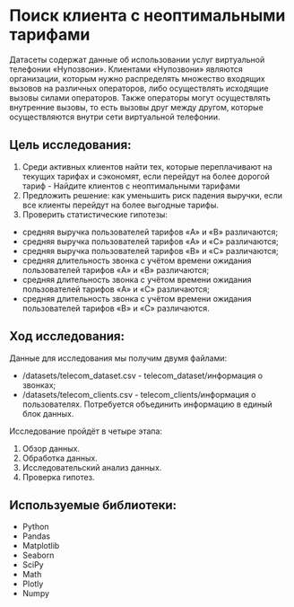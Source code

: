 # Поиск клиента с неоптимальными тарифами
Датасеты содержат данные об использовании услуг виртуальной телефонии «Нупозвони». Клиентами «Нупозвони» являются организации, которым нужно распределять множество входящих вызовов на различных операторов, либо осуществлять исходящие вызовы силами операторов. Также операторы могут осуществлять внутренние вызовы, то есть вызовы друг между другом, которые осуществляются внутри сети виртуальной телефонии.

## Цель исследования:
1.	Среди активных клиентов найти тех, которые переплачивают на текущих тарифах и сэкономят, если перейдут на более дорогой тариф - Найдите клиентов с неоптимальными тарифами
2.	Предложить решение: как уменьшить риск падения выручки, если все клиенты перейдут на более выгодные тарифы.
3.	Проверить статистические гипотезы:
* средняя выручка пользователей тарифов «A» и «B» различаются;
* средняя выручка пользователей тарифов «A» и «C» различаются;
* средняя выручка пользователей тарифов «B» и «C» различаются;
* средняя длительность звонка с учётом времени ожидания пользователей тарифов «A» и «B» различаются;
* средняя длительность звонка с учётом времени ожидания пользователей тарифов «A» и «C» различаются;
* средняя длительность звонка с учётом времени ожидания пользователей тарифов «B» и «C» различаются.


## Ход исследования:

Данные для исследования мы получим двумя файлами:
* /datasets/telecom_dataset.csv - telecom_dataset/информация о звонках;
* /datasets/telecom_clients.csv - telecom_clients/информация о пользователях.
Потребуется объединить информацию в единый блок данных.


Исследование пройдёт в четыре этапа:
1.	Обзор данных.
2.	Обработка данных.
3.	Исследовательский анализ данных.
4.	Проверка гипотез.



## Используемые библиотеки:
* Python
* Pandas
* Matplotlib
* Seaborn
* SciPy
* Math
* Plotly
* Numpy
